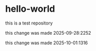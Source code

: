 # hello-world
this is a test repository

this change was made 2025-09-28:2252

this change was made 2025-10-01:1316

